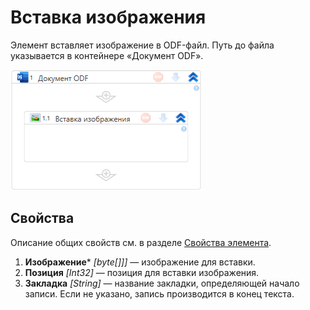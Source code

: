 # Вставка изображения

Элемент вставляет изображение в ODF-файл. Путь до файла указывается в контейнере «Документ ODF».

![](<../../../.gitbook/assets1/windows_items/odf-input-image.png>)


## Свойства

Описание общих свойств см. в разделе [Свойства элемента](https://docs.primo-rpa.ru/primo-rpa/primo-studio/process/elements#svoistva-elementa).


1. **Изображение**\* *[byte[]]]* — изображение для вставки.  
2. **Позиция** *[Int32]* — позиция для вставки изображения. 
3. **Закладка** *[String]* — название закладки, определяющей начало записи. Если не указано, запись производится в конец текста.


